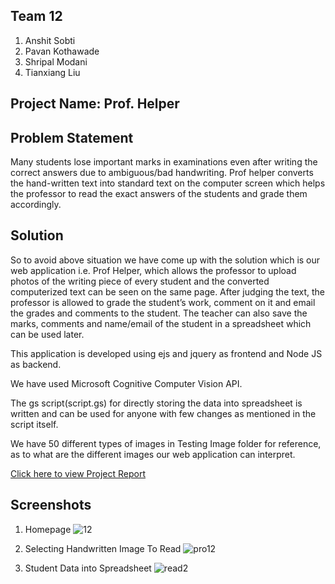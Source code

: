 ## Team 12
1. Anshit Sobti
2. Pavan Kothawade
3. Shripal Modani
4. Tianxiang Liu

## Project Name: Prof. Helper

## Problem Statement
Many students lose important marks in examinations even after writing the correct answers due to ambiguous/bad handwriting. Prof helper converts the hand-written text into standard text on the computer screen which helps the professor to read the exact answers of the students and grade them accordingly.

## Solution
So to avoid above situation we have come up with the solution which is our web application i.e. Prof Helper, which allows the professor to upload photos of the writing piece of every student and the converted computerized text can be seen on the same page. After judging the text, the professor is allowed to grade the student’s work, comment on it and email the grades and comments to the student. The teacher can also save the marks, comments and name/email of the student in a spreadsheet which can be used later.

This application is developed using ejs and jquery as frontend and Node JS as backend.

We have used Microsoft Cognitive Computer Vision API.

The gs script(script.gs) for directly storing the data into spreadsheet is written and can be used for anyone with few changes as mentioned in the script itself.

We have 50 different types of images in Testing Image folder for reference, as to what are the different images our web application can interpret.

<a href="https://github.com/SJSU272LabF17/Prof-Helper/blob/master/272%20Report.pdf">Click here to view Project Report</a>

## Screenshots

1. Homepage
![12](https://user-images.githubusercontent.com/31905103/34096362-ea84ee00-e389-11e7-9e87-79272fe9b57b.PNG)

2. Selecting Handwritten Image To Read
![pro12](https://user-images.githubusercontent.com/31905103/34096368-f1737f24-e389-11e7-993e-e56730e9709b.PNG)

3. Student Data into Spreadsheet
![read2](https://user-images.githubusercontent.com/31905103/33978696-d7dc7b24-e055-11e7-910c-0771660f29ad.PNG)

